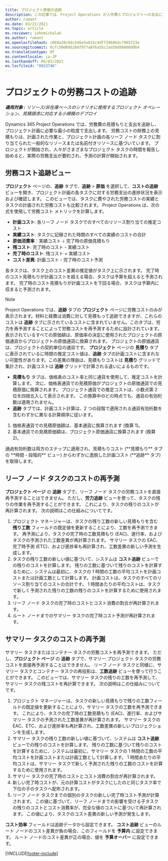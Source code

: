 ```yaml
---
title: プロジェクト原価の追跡
description: この記事では、Project Operations が人件費とプロジェクトへの支出に対する進捗状況を追跡する方法について説明します。
author: rumant
ms.date: 03/22/2021
ms.topic: article
ms.reviewer: johnmichalak
ms.author: rumant
ms.openlocfilehash: c069a28c6dc546e5e632c4dff29686dc7965f23e
ms.sourcegitcommit: 6cfc50d89528df977a8f6a55c1ad39d99800d9b4
ms.translationtype: HT
ms.contentlocale: ja-JP
ms.lasthandoff: 06/03/2022
ms.locfileid: "8923746"
---
```

# <a name="labor-cost-tracking-on-projects"></a>プロジェクトの労務コストの追跡

_**適用対象 :** リソース/非在庫ベースのシナリオに使用するプロジェクト オペレーション、見積請求に対応する小規模のデプロイ_

Dynamics 365 Project Operations では、労務費の見積もりと支出を追跡し、プロジェクト計画に必要な最小の粒度で支出します。 労務コストの財務上の見積もりは、計画された作業と、プロジェクト計画の各リーフ ノード タスクに割り当てられた一般的なリソースまたは名前付きリソースに基づいています。 プロジェクトが開始され、人々がさまざまなプロジェクト タスクの時間を報告し始めると、実際の労務支出が要約され、予測の計算が開始されます。

## <a name="labor-cost-tracking-view"></a>労務コスト追跡ビュー

**プロジェクト** ページの、**追跡** タブで、**追跡** > **原価** を選択して、**コストの追跡** ビューを開き、プロジェクト計画の各タスクに対する労務支出の進捗状況を表示および確認します。 このビューでは、タスクに費やされた労務コストの実績とタスクの計画された労務コストも比較されます。 Project Operations は、次の式を使用して労務コスト メトリックを計算します。

- **計画コスト**: 各リーフ ノード タスクでのすべてのリソース割り当ての推定コスト
- **実績コスト**: タスクに記録された時間のすべての実績のコストの合計
- **原価消費率**：実績コスト ÷ 完了時の原価見積もり
- **残コスト**: 完了時のコスト - 実績コスト
- **完了時のコスト**: 残コスト + 実績コスト
- **コスト差異**: 計画コスト - 完了時のコスト予測

各タスクは、タスク上のコスト差異の推定値がタスク上に示されます。 完了時のコスト見積もりが計画コストを超える場合、タスクは予算を超えると予測されます。 完了時のコスト見積もりが計画コストを下回る場合、タスクは予算内に収まると予測されます。

>[!NOTE]
> Project Operations では、**追跡** タブの **プロジェクト** ページに労務コストのみが表示されます。材料と経費は消費に対して見積もって追跡できますが、これらのコストは **追跡** タブに示されているコストに含まれていません。このタブは、労力を再予測することによって労務コストを再予測するために設計されています。
表示されているすべての原価額は、原価率の決定に使用されたプロジェクトの原価通貨からプロジェクトの原価通貨に換算されます。 プロジェクトの原価通貨は、プロジェクトの契約単位の通貨です。 **プロジェクト** ページの **見積り** タブに表示されているに時間の推定コスト値は、**追跡** タブの計画コストに含まれない可能性があります。この差異の理由は、見積もりコストは **見積り** グリッドで集計され、計画コストは **追跡** グリッドで計算される違いによるものです。 
>
> - **見積もり** タブは、価格表のコスト率と同じ通貨を使用して、推定コストを計算します。 次に、価格表通貨での見積原価がプロジェクトの原価通貨での見積原価に換算されます。 プロジェクト通貨での推定コストは、小数点第 2 位を四捨五入して表示されます。 この換算中のどの時点でも、通貨の有効桁数は適用されません。 
> - **追跡** タブでは、計画コスト計算は、2 つの段階で適用される通貨有効桁数を含むわずかに異なる計算順序に従います。 
   ><ol>
   ><li>価格表通貨での見積原価額は、基本通貨に換算されます (換算 1)。</li>
   ><li>基本通貨での見積原価額は、プロジェクト原価通貨に換算されます (換算 2)。 </li>
   ></ol>
   >通過有効桁数は両方のステップに適用され、見積もりコスト (**見積もり** タブの **時間 - 段階的** ビュー) からわずかに逸脱した計画コスト (**追跡** タブ) を取得します。 
   
## <a name="reprojecting-costs-on-leaf-node-tasks"></a>リーフ ノード タスクのコストの再予測

**プロジェクト ページ** の **追跡** タブで、リーフ ノード タスクの労務コストを直接再予測することはできません。 ただし、**労力追跡** ビューを使って、タスクの残りの作業を再予測することができます。 これにより、タスクの残りのコストが再計算されます。 次の説明はこの仕組みについてです。

1. プロジェクト マネージャーは、タスクの残り工数の新しい見積もりを含む **残り工数** フィールドの既定値を更新することにより、工数を再予測できます。 再予測により、タスクの完了時の工数見積もり (EAC)、進行率、およびタスクの予測された工数差異が再計算されます。 サマリー タスクの EAC、完了時予測 (ETC)、および進捗率も再計算され、工数差異の新しい予測を生成します。
2. タスクの残り工数の新しい値に基づいて、システムは **コスト追跡** ビューでの残りのコストを計算します。 残りの工数に基づいて残りのコストを計算するために、システムは最初に、タスクの 1 時間の工数の平均コストを計画コストまたは計画工数として計算します。 計画コストは、タスクのすべてのリソース割り当てのコストの合計です。 1 時間あたりの平均コストは、タスクで新しく予測された残りの工数の残りのコストを計算するために使用されます。
3. リーフ ノード タスクの完了時のコストとコスト消費の割合が再計算されます。
4. ルート ノードまでのサマリー タスクの完了時コスト予測が再計算されます。

## <a name="reprojecting-costs-on-summary-tasks"></a>サマリー タスクのコストの再予測

サマリー タスクまたはコンテナー タスクの労務コストを再予測できます。 ただし、**プロジェクト ページ** の **追跡** タブで、サマリー プロジェクト タスクの労務コストを直接再予測することはできません。 リーフ ノード タスクと同様に、サマリー タスクとコンテナー タスクの再投影は、**工数追跡** ビューを使って行うことができます。 このビューでは、サマリー タスクの残りの工数を再予測して、サマリー タスクの残コストを再計算できます。 次の説明はこの仕組みについてです。

1. プロジェクト マネージャーは、タスクの新しい見積もりで残りの工数フィールドの既定値を更新することにより、サマリー タスクの工数を再予測できます。 これにより、タスクの完了時の工数見積もり (EAC)、進行率、およびサマリー タスクの予測された工数差異が再計算されます。 サマリー タスクの EAC、ETC、および進捗率も再計算され、工数差異の新しいプロジェクションを生成します。
2. サマリー タスクの残り工数の新しい値に基づいて、システムは **コスト追跡** ビューでの残りのコストを計算します。 残りの工数に基づいて残りのコストを計算するために、システムは最初に、サマリー タスクの 1 時間の工数の平均コストを計画コストまたは計画工数として計算します。 1 時間あたりの平均コストは、サマリー タスクで新しく予測された残りの工数のコストを計算するために使用されます。
3. サマリー タスクの完了時のコストとコスト消費の割合が再計算されます。
4. 新しい完了時コストが、元の計算コストがタスクにしたのと同じタスク率で下位の子のタスクへ配布されます。
5. リーフ ノード タスクまでの個別のタスクの新しい完了時コスト予測が計算されます。 この値に基づいて、リーフ ノードまでの影響を受ける子タスクの残りのコストとコスト消費率が、完全な値のコストに基づいて再計算されます。 この値により、タスクのコスト差異の新しい予測が発生します。 


**コスト効率** フィールドは追跡データから設定できます。 **コスト追跡** ビューのルート ノードのコスト差異が負の場合、このフィールドを **予算内** に設定できます。 ルート ノードのコスト差異が正の場合、値を **予算オーバー** に設定できます。


[!INCLUDE[footer-include](../includes/footer-banner.md)]
